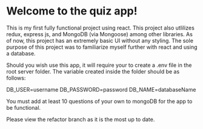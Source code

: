 # Welcome to the quiz app!
This is my first fully functional project using react. This project also utlilizes redux, express js, and MongoDB (via Mongoose) among other libraries. As of now, this project has an extremely basic UI without any styling. The sole purpose of this project was to familiarize myself further with react and using a database.

Should you wish use this app, it will require your to create a .env file in the root server folder. The variable created inside the folder should be as follows: 

DB_USER=username
DB_PASSWORD=password
DB_NAME=databaseName

You must add at least 10 questions of your own to mongoDB for the app to be functional.

Please view the refactor branch as it is the most up to date.
